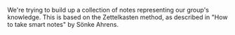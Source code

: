 We're trying to build up a collection of notes representing our group's knowledge. 
This is based on the Zettelkasten method, as described in "How to take smart notes" by Sönke Ahrens.
